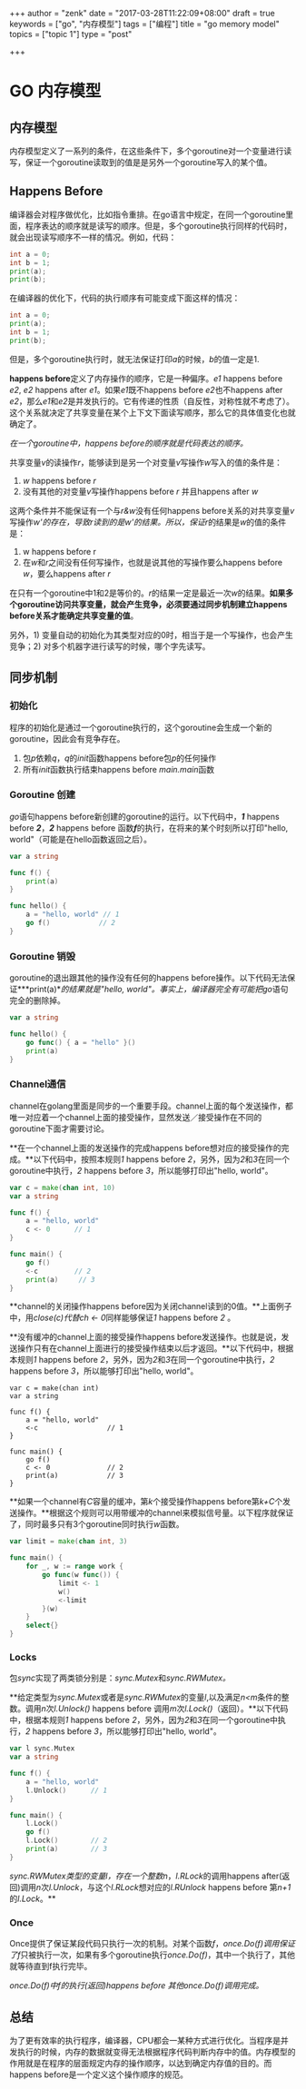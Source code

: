 +++
author = "zenk"
date = "2017-03-28T11:22:09+08:00"
draft = true
keywords = ["go", "内存模型"]
tags = ["编程"]
title = "go memory model"
topics = ["topic 1"]
type = "post"

+++

# GO 内存模型

## 内存模型

内存模型定义了一系列的条件，在这些条件下，多个goroutine对一个变量进行读写，保证一个goroutine读取到的值是是另外一个goroutine写入的某个值。

## Happens Before

编译器会对程序做优化，比如指令重排。在go语言中规定，在同一个goroutine里面，程序表达的顺序就是读写的顺序。但是，多个goroutine执行同样的代码时，就会出现读写顺序不一样的情况。例如，代码：

```go
int a = 0;
int b = 1;
print(a);
print(b);
```

在编译器的优化下，代码的执行顺序有可能变成下面这样的情况：

```go
int a = 0;
print(a);
int b = 1;
print(b);
```

但是，多个goroutine执行时，就无法保证打印*a*的时候，*b*的值一定是1.

**happens before**定义了内存操作的顺序，它是一种偏序。*e1* happens before *e2*, *e2* happens after *e1*。如果*e1*既不happens before *e2*也不happens after *e2*，那么*e1*和*e2*是并发执行的。它有传递的性质（自反性，对称性就不考虑了）。这个关系就决定了共享变量在某个上下文下面读写顺序，那么它的具体值变化也就确定了。

*在一个goroutine中，happens before的顺序就是代码表达的顺序。*

共享变量*v*的读操作*r*，能够读到是另一个对变量*v*写操作*w*写入的值的条件是：

1. *w* happens before *r*
2. 没有其他的对变量*v*写操作happens before *r* 并且happens after *w*

这两个条件并不能保证有一个与*r&w*没有任何happens before关系的对共享变量*v*写操作*w'*的存在，导致r读到的是*w'*的结果。所以，保证*r*的结果是*w*的值的条件是：

1. w happens before r
2. 在*w*和*r*之间没有任何写操作，也就是说其他的写操作要么happens before *w*，要么happens after *r*

在只有一个goroutine中1和2是等价的。*r*的结果一定是最近一次*w*的结果。**如果多个goroutine访问共享变量，就会产生竞争，必须要通过同步机制建立happens before关系才能确定共享变量的值**。



另外，1) 变量自动的初始化为其类型对应的0时，相当于是一个写操作，也会产生竞争；2) 对多个机器字进行读写的时候，哪个字先读写。



## 同步机制

### 初始化

程序的初始化是通过一个goroutine执行的，这个goroutine会生成一个新的goroutine，因此会有竞争存在。

1. 包*p*依赖*q*，*q*的*init*函数happens before包*p*的任何操作
2. 所有*init*函数执行结束happens before *main.main*函数

### Goroutine 创建

*go*语句happens before新创建的goroutine的运行。以下代码中，***1*** happens before ***2***，***2*** happens before 函数***f***的执行，在将来的某个时刻所以打印"hello, world"（可能是在hello函数返回之后）。

```go
var a string

func f() {
	print(a)
}

func hello() {
	a = "hello, world" // 1
	go f()			  // 2
}
```

### Goroutine 销毁

goroutine的退出跟其他的操作没有任何的happens before操作。以下代码无法保证***print(a)***的结果就是"hello, world"。事实上，编译器完全有可能把*go*语句完全的删除掉。

```go
var a string

func hello() {
	go func() { a = "hello" }()
	print(a)
}
```

### Channel通信

channel在golang里面是同步的一个重要手段。channel上面的每个发送操作，都唯一对应着一个channel上面的接受操作，显然发送／接受操作在不同的goroutine下面才需要讨论。

**在一个channel上面的发送操作的完成happens before想对应的接受操作的完成。**以下代码中，按照本规则*1* happens before *2*，另外，因为*2*和*3*在同一个goroutine中执行，*2* happens before *3*，所以能够打印出"hello, world"。

```go
var c = make(chan int, 10)
var a string

func f() {
	a = "hello, world"
	c <- 0		// 1
}

func main() {
	go f()
	<-c			// 2
	print(a)	 // 3
}
```

**channel的关闭操作happens before因为关闭channel读到的0值。**上面例子中，用*close(c)*代替*ch <- 0*同样能够保证*1* happens before *2* 。

**没有缓冲的channel上面的接受操作happens before发送操作。也就是说，发送操作只有在channel上面进行的接受操作结束以后才返回。**以下代码中，根据本规则*1* happens before *2*，另外，因为*2*和*3*在同一个goroutine中执行，*2* happens before *3*，所以能够打印出"hello, world"。

```
var c = make(chan int)
var a string

func f() {
	a = "hello, world"
	<-c					// 1
}

func main() {
	go f()
	c <- 0				// 2
	print(a)			// 3
}
```

**如果一个channel有*C*容量的缓冲，第*k*个接受操作happens before第*k+C*个发送操作。**根据这个规则可以用带缓冲的channel来模拟信号量。以下程序就保证了，同时最多只有3个goroutine同时执行*w*函数。

```go
var limit = make(chan int, 3)

func main() {
	for _, w := range work {
		go func(w func()) {
			limit <- 1
			w()
			<-limit
		}(w)
	}
	select{}
}
```

### Locks

包*sync*实现了两类锁分别是：*sync.Mutex*和*sync.RWMutex。*

**给定类型为*sync.Mutex*或者是*sync.RWMutex*的变量*l*,以及满足*n<m*条件的整数。调用*n*次*l.Unlock()* happens before 调用*m*次*l.Lock()*（返回）。**以下代码中，根据本规则*1* happens before *2*，另外，因为*2*和*3*在同一个goroutine中执行，*2* happens before *3*，所以能够打印出"hello, world"。

```go
var l sync.Mutex
var a string

func f() {
	a = "hello, world"
	l.Unlock()		// 1
}

func main() {
	l.Lock()
	go f()
	l.Lock()		// 2
	print(a)		// 3
}
```



***sync.RWMutex*类型的变量l，存在一个整数*n*，*l.RLock*的调用happens after(返回)调用*n*次*l.Unlock*，与这个*l.RLock*想对应的*l.RUnlock* happens before 第*n+1*的*l.Lock*。**

### Once

Once提供了保证某段代码只执行一次的机制。对某个函数*f*，*once.Do(f)*调用保证了*f*只被执行一次，如果有多个goroutine执行*once.Do(f)*，其中一个执行了，其他就等待直到f执行完毕。

***once.Do(f)*中*f*的执行(返回)happens before 其他*once.Do(f)*调用完成。**

## 总结

为了更有效率的执行程序，编译器，CPU都会一某种方式进行优化。当程序是并发执行的时候，内存的数据就变得无法根据程序代码判断内存中的值。内存模型的作用就是在程序的层面规定内存的操作顺序，以达到确定内存值的目的。而happens before是一个定义这个操作顺序的规范。